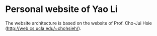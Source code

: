 # Personal website of Yao Li

The website architecture is based on the website of Prof. Cho-Jui Hsie (http://web.cs.ucla.edu/~chohsieh/).
